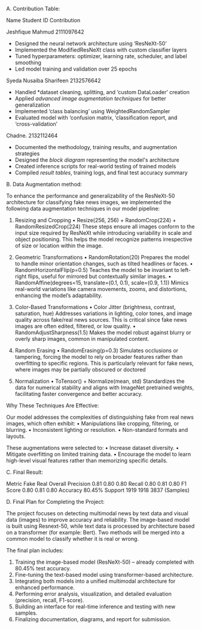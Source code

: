 A.	Contribution Table:


Name	Student ID	Contribution


Jeshfique Mahmud	2111097642	

- Designed the neural network architecture using ‘ResNeXt-50’  
- Implemented the ModifiedResNeXt class with custom classifier layers  
- Tuned hyperparameters: optimizer, learning rate, scheduler, and label smoothing  
- Led model training and validation over 25 epochs
   
Syeda Nusaiba Sharifeen	2132576642

- Handled *dataset cleaning, splitting, and ‘custom DataLoader’ creation  
- Applied *advanced image augmentation techniques* for better generalization  
- Implemented ‘class balancing’ using WeightedRandomSampler  
- Evaluated model with ‘confusion matrix, ‘classification report, and ‘cross-validation’

Chadne.	2132112464

- Documented the methodology, training results, and augmentation strategies  
- Designed the *block diagram* representing the model's architecture  
- Created inference scripts for real-world testing of trained models  
- Compiled *result tables*, training logs, and final test accuracy summary  



B.	Data Augmentation method:

To enhance the performance and generalizability of the ResNeXt-50 architecture for classifying fake news images, we implemented the following data augmentation techniques in our model pipeline:
1.	Resizing and Cropping
•	Resize(256, 256) + RandomCrop(224) + RandomResizedCrop(224)
These steps ensure all images conform to the input size required by ResNeXt while introducing variability in scale and object positioning. This helps the model recognize patterns irrespective of size or location within the image.

2.	Geometric Transformations
•	RandomRotation(20)
Prepares the model to handle minor orientation changes, such as tilted headlines or faces.
•	RandomHorizontalFlip(p=0.5)
Teaches the model to be invariant to left-right flips, useful for mirrored but contextually similar images.
•	RandomAffine(degrees=15, translate=(0.1, 0.1), scale=(0.9, 1.1))
Mimics real-world variations like camera movements, zooms, and distortions, enhancing the model’s adaptability.

 
 3. Color-Based Transformations
•	Color Jitter (brightness, contrast, saturation, hue) 
 Addresses variations in lighting, color tones, and image quality across fake/real news sources. This is critical since fake news images are often edited, filtered, or low quality.
•	RandomAdjustSharpness(1.5) 
 Makes the model robust against blurry or overly sharp images, common in manipulated content.
4.	Random Erasing
•	RandomErasing(p=0.3)
Simulates occlusions or tampering, forcing the model to rely on broader features rather than overfitting to specific regions. This is particularly relevant for fake news, where images may be partially obscured or doctored
5.	Normalization
•	ToTensor() + Normalize(mean, std)
Standardizes the data for numerical stability and aligns with ImageNet pretrained weights, facilitating faster convergence and better accuracy.

Why These Techniques Are Effective:

Our model addresses the complexities of distinguishing fake from real news images, which often exhibit:
•	Manipulations like cropping, filtering, or blurring.
•	Inconsistent lighting or resolution.
•	Non-standard formats and layouts.

These augmentations were selected to:
•	Increase dataset diversity.
•	Mitigate overfitting on limited training data.
•	Encourage the model to learn high-level visual features rather than memorizing specific details.




C.	Final Result:




Metric	  Fake	 Real	 Overall
Precision 0.81	0.80	0.80
Recall	  0.80	0.81	0.80
F1 Score	0.80	0.81	0.80
Accuracy			80.45%
Support 	1919	1918	3837
(Samples)





D.	Final Plan for Completing the Project:

The project focuses on detecting multimodal news by text data and visual data (images) to improve accuracy and reliability. 
The image-based model is built using Resnext-50, while text data is processed by architecture based on a transformer (for example: Bert).
Two methods will be merged into a common model to classify whether it is real or wrong.




The final plan includes:

1.	Training the image-based model (ResNeXt-50) – already completed with 80.45% test accuracy.
2.	Fine-tuning the text-based model using transformer-based architecture.
3.	Integrating both models into a unified multimodal architecture for enhanced performance.
4.	Performing error analysis, visualization, and detailed evaluation (precision, recall, F1-score).
5.	Building an interface for real-time inference and testing with new samples.
6.	Finalizing documentation, diagrams, and report for submission.

